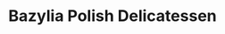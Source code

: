---
title: "Bazylia Polish Delicatessen"
url: /bristol/bazylia-polish-delicatessen/
shop: Feinkost
---